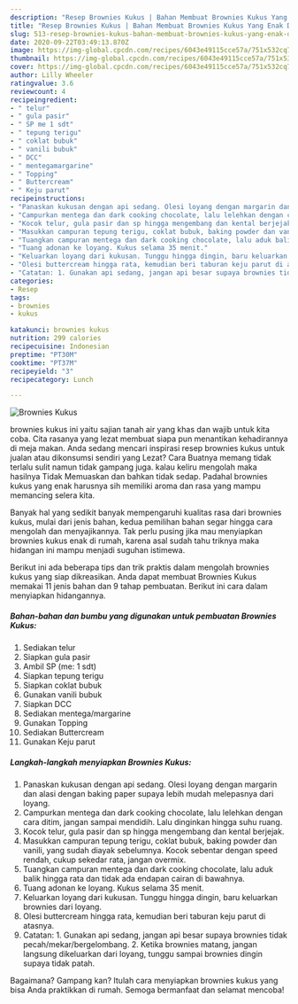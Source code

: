 ```yaml
---
description: "Resep Brownies Kukus | Bahan Membuat Brownies Kukus Yang Enak Dan Lezat"
title: "Resep Brownies Kukus | Bahan Membuat Brownies Kukus Yang Enak Dan Lezat"
slug: 513-resep-brownies-kukus-bahan-membuat-brownies-kukus-yang-enak-dan-lezat
date: 2020-09-22T03:49:13.870Z
image: https://img-global.cpcdn.com/recipes/6043e49115cce57a/751x532cq70/brownies-kukus-foto-resep-utama.jpg
thumbnail: https://img-global.cpcdn.com/recipes/6043e49115cce57a/751x532cq70/brownies-kukus-foto-resep-utama.jpg
cover: https://img-global.cpcdn.com/recipes/6043e49115cce57a/751x532cq70/brownies-kukus-foto-resep-utama.jpg
author: Lilly Wheeler
ratingvalue: 3.6
reviewcount: 4
recipeingredient:
- " telur"
- " gula pasir"
- " SP me 1 sdt"
- " tepung terigu"
- " coklat bubuk"
- " vanili bubuk"
- " DCC"
- " mentegamargarine"
- " Topping"
- " Buttercream"
- " Keju parut"
recipeinstructions:
- "Panaskan kukusan dengan api sedang. Olesi loyang dengan margarin dan alasi dengan baking paper supaya lebih mudah melepasnya dari loyang."
- "Campurkan mentega dan dark cooking chocolate, lalu lelehkan dengan cara ditim, jangan sampai mendidih. Lalu dinginkan hingga suhu ruang."
- "Kocok telur, gula pasir dan sp hingga mengembang dan kental berjejak."
- "Masukkan campuran tepung terigu, coklat bubuk, baking powder dan vanili, yang sudah diayak sebelumnya. Kocok sebentar dengan speed rendah, cukup sekedar rata, jangan overmix."
- "Tuangkan campuran mentega dan dark cooking chocolate, lalu aduk balik hingga rata dan tidak ada endapan cairan di bawahnya."
- "Tuang adonan ke loyang. Kukus selama 35 menit."
- "Keluarkan loyang dari kukusan. Tunggu hingga dingin, baru keluarkan brownies dari loyang."
- "Olesi buttercream hingga rata, kemudian beri taburan keju parut di atasnya."
- "Catatan: 1. Gunakan api sedang, jangan api besar supaya brownies tidak pecah/mekar/bergelombang. 2. Ketika brownies matang, jangan langsung dikeluarkan dari loyang, tunggu sampai brownies dingin supaya tidak patah."
categories:
- Resep
tags:
- brownies
- kukus

katakunci: brownies kukus 
nutrition: 299 calories
recipecuisine: Indonesian
preptime: "PT30M"
cooktime: "PT37M"
recipeyield: "3"
recipecategory: Lunch

---
```



![Brownies Kukus](https://img-global.cpcdn.com/recipes/6043e49115cce57a/751x532cq70/brownies-kukus-foto-resep-utama.jpg)


brownies kukus ini yaitu sajian tanah air yang khas dan wajib untuk kita coba. Cita rasanya yang lezat membuat siapa pun menantikan kehadirannya di meja makan.
Anda sedang mencari inspirasi resep brownies kukus untuk jualan atau dikonsumsi sendiri yang Lezat? Cara Buatnya memang tidak terlalu sulit namun tidak gampang juga. kalau keliru mengolah maka hasilnya Tidak Memuaskan dan bahkan tidak sedap. Padahal brownies kukus yang enak harusnya sih memiliki aroma dan rasa yang mampu memancing selera kita.



Banyak hal yang sedikit banyak mempengaruhi kualitas rasa dari brownies kukus, mulai dari jenis bahan, kedua pemilihan bahan segar hingga cara mengolah dan menyajikannya. Tak perlu pusing jika mau menyiapkan brownies kukus enak di rumah, karena asal sudah tahu triknya maka hidangan ini mampu menjadi suguhan istimewa.


Berikut ini ada beberapa tips dan trik praktis dalam mengolah brownies kukus yang siap dikreasikan. Anda dapat membuat Brownies Kukus memakai 11 jenis bahan dan 9 tahap pembuatan. Berikut ini cara dalam menyiapkan hidangannya.

<!--inarticleads1-->

##### Bahan-bahan dan bumbu yang digunakan untuk pembuatan Brownies Kukus:

1. Sediakan  telur
1. Siapkan  gula pasir
1. Ambil  SP (me: 1 sdt)
1. Siapkan  tepung terigu
1. Siapkan  coklat bubuk
1. Gunakan  vanili bubuk
1. Siapkan  DCC
1. Sediakan  mentega/margarine
1. Gunakan  Topping
1. Sediakan  Buttercream
1. Gunakan  Keju parut




<!--inarticleads2-->

##### Langkah-langkah menyiapkan Brownies Kukus:

1. Panaskan kukusan dengan api sedang. Olesi loyang dengan margarin dan alasi dengan baking paper supaya lebih mudah melepasnya dari loyang.
1. Campurkan mentega dan dark cooking chocolate, lalu lelehkan dengan cara ditim, jangan sampai mendidih. Lalu dinginkan hingga suhu ruang.
1. Kocok telur, gula pasir dan sp hingga mengembang dan kental berjejak.
1. Masukkan campuran tepung terigu, coklat bubuk, baking powder dan vanili, yang sudah diayak sebelumnya. Kocok sebentar dengan speed rendah, cukup sekedar rata, jangan overmix.
1. Tuangkan campuran mentega dan dark cooking chocolate, lalu aduk balik hingga rata dan tidak ada endapan cairan di bawahnya.
1. Tuang adonan ke loyang. Kukus selama 35 menit.
1. Keluarkan loyang dari kukusan. Tunggu hingga dingin, baru keluarkan brownies dari loyang.
1. Olesi buttercream hingga rata, kemudian beri taburan keju parut di atasnya.
1. Catatan: 1. Gunakan api sedang, jangan api besar supaya brownies tidak pecah/mekar/bergelombang. 2. Ketika brownies matang, jangan langsung dikeluarkan dari loyang, tunggu sampai brownies dingin supaya tidak patah.




Bagaimana? Gampang kan? Itulah cara menyiapkan brownies kukus yang bisa Anda praktikkan di rumah. Semoga bermanfaat dan selamat mencoba!
